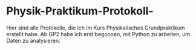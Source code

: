 # Physik-Praktikum-Protokoll-

Hier sind alle Protokolle, die ich im Kurs Physikalisches Grundpraktikum erstellt habe. Ab GP2 habe ich erst begonnen, mit Python zu arbeiten, um Daten zu analysieren.
